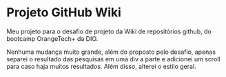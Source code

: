 # Projeto GitHub Wiki

Meu projeto para o desafio de projeto da Wiki de repositórios github, do bootcamp OrangeTech+ da DIO.

Nenhuma mudança muito grande, além do proposto pelo desafio, apenas separei o resultado das pesquisas em uma div a parte e adicionei um scroll para caso haja muitos resultados. Além disso, alterei o estilo geral.
